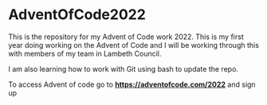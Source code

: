 # AdventOfCode2022
This is the repository for my Advent of Code work 2022. This is my first year doing working on the Advent of Code and I will be working through this with members of my team in Lambeth Council.

I am also learning how to work with Git using bash to update the repo.

To access Advent of code go to __https://adventofcode.com/2022__ and sign up